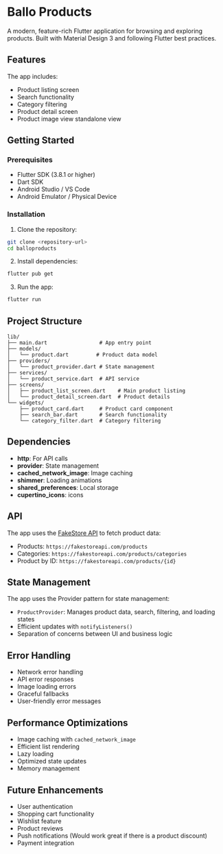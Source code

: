 # Ballo Products

A modern, feature-rich Flutter application for browsing and exploring products. Built with Material Design 3 and following Flutter best practices.

## Features

The app includes:
- Product listing screen
- Search functionality
- Category filtering
- Product detail screen
- Product image view standalone view

## Getting Started

### Prerequisites

- Flutter SDK (3.8.1 or higher)
- Dart SDK
- Android Studio / VS Code
- Android Emulator / Physical Device

### Installation

1. Clone the repository:
```bash
git clone <repository-url>
cd balloproducts
```

2. Install dependencies:
```bash
flutter pub get
```

3. Run the app:
```bash
flutter run
```

## Project Structure

```
lib/
├── main.dart                 # App entry point
├── models/
│   └── product.dart         # Product data model
├── providers/
│   └── product_provider.dart # State management
├── services/
│   └── product_service.dart  # API service
├── screens/
│   ├── product_list_screen.dart    # Main product listing
│   └── product_detail_screen.dart  # Product details
└── widgets/
    ├── product_card.dart     # Product card component
    ├── search_bar.dart       # Search functionality
    └── category_filter.dart  # Category filtering
```

## Dependencies

- **http**: For API calls
- **provider**: State management
- **cached_network_image**: Image caching
- **shimmer**: Loading animations
- **shared_preferences**: Local storage
- **cupertino_icons**: icons

## API

The app uses the [FakeStore API](https://fakestoreapi.com/) to fetch product data:
- Products: `https://fakestoreapi.com/products`
- Categories: `https://fakestoreapi.com/products/categories`
- Product by ID: `https://fakestoreapi.com/products/{id}`

## State Management

The app uses the Provider pattern for state management:
- `ProductProvider`: Manages product data, search, filtering, and loading states
- Efficient updates with `notifyListeners()`
- Separation of concerns between UI and business logic

## Error Handling

- Network error handling
- API error responses
- Image loading errors
- Graceful fallbacks
- User-friendly error messages

## Performance Optimizations

- Image caching with `cached_network_image`
- Efficient list rendering
- Lazy loading
- Optimized state updates
- Memory management

## Future Enhancements

- User authentication
- Shopping cart functionality
- Wishlist feature
- Product reviews
- Push notifications (Would work great if there is a product discount)
- Payment integration